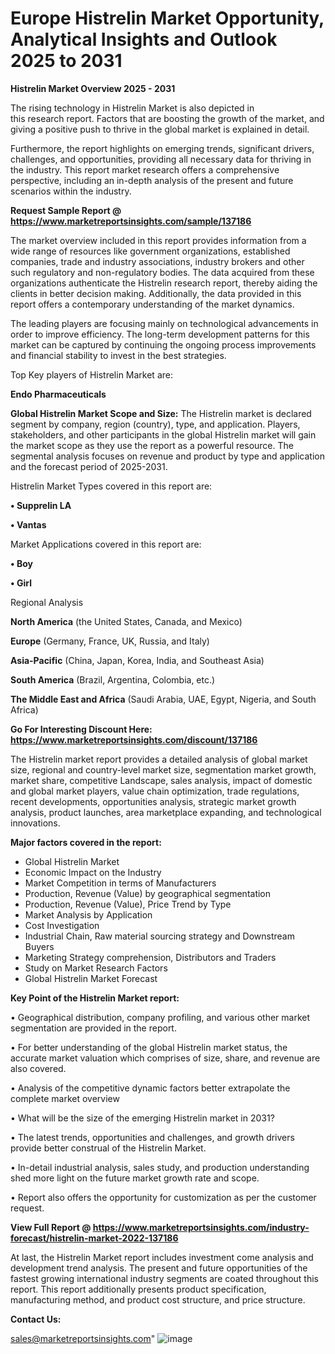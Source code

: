# Europe Histrelin Market Opportunity, Analytical Insights and Outlook 2025 to 2031

<Strong> Histrelin Market Overview 2025 - 2031</strong>

The rising technology in Histrelin Market is also depicted in this research report. Factors that are boosting the growth of the market, and giving a positive push to thrive in the global market is explained in detail.

Furthermore, the report highlights on emerging trends, significant drivers, challenges, and opportunities, providing all necessary data for thriving in the industry. This report market research offers a comprehensive perspective, including an in-depth analysis of the present and future scenarios within the industry.

<strong>Request Sample Report @ <a href=https://www.marketreportsinsights.com/sample/137186>https://www.marketreportsinsights.com/sample/137186</a></strong>

The market overview included in this report provides information from a wide range of resources like government organizations, established companies, trade and industry associations, industry brokers and other such regulatory and non-regulatory bodies. The data acquired from these organizations authenticate the Histrelin research report, thereby aiding the clients in better decision making. Additionally, the data provided in this report offers a contemporary understanding of the market dynamics.

The leading players are focusing mainly on technological advancements in order to improve efficiency. The long-term development patterns for this market can be captured by continuing the ongoing process improvements and financial stability to invest in the best strategies.

Top Key players of Histrelin Market are:

<strong>Endo Pharmaceuticals</strong>

<strong><b>Global Histrelin Market Scope and Size:</b></strong>
The Histrelin market is declared segment by company, region (country), type, and application. Players, stakeholders, and other participants in the global Histrelin market will gain the market scope as they use the report as a powerful resource. The segmental analysis focuses on revenue and product by type and application and the forecast period of 2025-2031.

Histrelin Market Types covered in this report are:

<strong>• Supprelin LA

• Vantas</strong>

Market Applications covered in this report are:

<strong>• Boy

• Girl</strong> 

Regional Analysis

<strong>North America</strong> (the United States, Canada, and Mexico)

<strong>Europe</strong> (Germany, France, UK, Russia, and Italy)

<strong>Asia-Pacific</strong> (China, Japan, Korea, India, and Southeast Asia)

<strong>South America</strong> (Brazil, Argentina, Colombia, etc.)

<strong>The Middle East and Africa</strong> (Saudi Arabia, UAE, Egypt, Nigeria, and South Africa)

<strong>Go For Interesting Discount Here: <a href=https://www.marketreportsinsights.com/discount/137186>https://www.marketreportsinsights.com/discount/137186</a></strong>

The Histrelin market report provides a detailed analysis of global market size, regional and country-level market size, segmentation market growth, market share, competitive Landscape, sales analysis, impact of domestic and global market players, value chain optimization, trade regulations, recent developments, opportunities analysis, strategic market growth analysis, product launches, area marketplace expanding, and technological innovations.

<strong><b>Major factors covered in the report:</b></strong>
<ul>
  <li>Global Histrelin Market </li>
  <li>Economic Impact on the Industry</li>
  <li>Market Competition in terms of Manufacturers</li>
  <li>Production, Revenue (Value) by geographical segmentation</li>
  <li>Production, Revenue (Value), Price Trend by Type</li>
  <li>Market Analysis by Application</li>
  <li>Cost Investigation</li>
  <li>Industrial Chain, Raw material sourcing strategy and Downstream Buyers</li>
  <li>Marketing Strategy comprehension, Distributors and Traders</li>
  <li>Study on Market Research Factors</li>
  <li>Global Histrelin Market Forecast</li>
</ul>

<strong><b>Key Point of the Histrelin Market report:</b></strong>

• Geographical distribution, company profiling, and various other market segmentation are provided in the report.

• For better understanding of the global Histrelin market status, the accurate market valuation which comprises of size, share, and revenue are also covered.

• Analysis of the competitive dynamic factors better extrapolate the complete market overview

• What will be the size of the emerging Histrelin market in 2031?

• The latest trends, opportunities and challenges, and growth drivers provide better construal of the Histrelin Market.

• In-detail industrial analysis, sales study, and production understanding shed more light on the future market growth rate and scope.

• Report also offers the opportunity for customization as per the customer request.

<strong><b>View Full Report @ <a href=https://www.marketreportsinsights.com/industry-forecast/histrelin-market-2022-137186>https://www.marketreportsinsights.com/industry-forecast/histrelin-market-2022-137186</a></b></strong>


At last, the Histrelin Market report includes investment come analysis and development trend analysis. The present and future opportunities of the fastest growing international industry segments are coated throughout this report. This report additionally presents product specification, manufacturing method, and product cost structure, and price structure.

<strong>Contact Us:</strong>

sales@marketreportsinsights.com"
![image](https://github.com/user-attachments/assets/82647a02-24d4-413e-817a-8abe5b3e4f2d)
